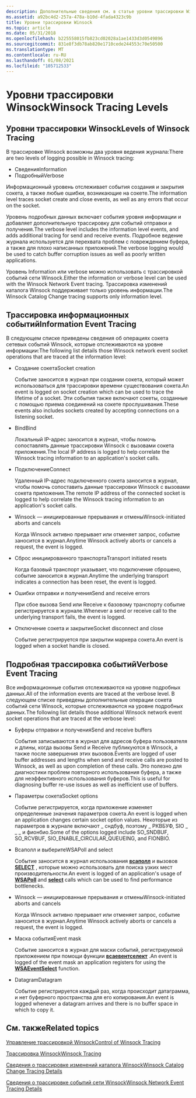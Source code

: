 ```yaml
---
description: Дополнительные сведения см. в статье уровни трассировки Winsock.
ms.assetid: a92bc4d2-257a-478a-b10d-4fada4323c9b
title: Уровни трассировки Winsock
ms.topic: article
ms.date: 05/31/2018
ms.openlocfilehash: b225558015fb823cd02028a1ae1433d3d0549896
ms.sourcegitcommit: 831e8f3db78ab820e1710cede244553c70e50500
ms.translationtype: MT
ms.contentlocale: ru-RU
ms.lasthandoff: 01/08/2021
ms.locfileid: "105712533"
---
```

# <a name="winsock-tracing-levels"></a><span data-ttu-id="5c801-103">Уровни трассировки Winsock</span><span class="sxs-lookup"><span data-stu-id="5c801-103">Winsock Tracing Levels</span></span>

## <a name="levels-of-winsock-tracing"></a><span data-ttu-id="5c801-104">Уровни трассировки Winsock</span><span class="sxs-lookup"><span data-stu-id="5c801-104">Levels of Winsock Tracing</span></span>

<span data-ttu-id="5c801-105">В трассировке Winsock возможны два уровня ведения журнала:</span><span class="sxs-lookup"><span data-stu-id="5c801-105">There are two levels of logging possible in Winsock tracing:</span></span>

-   <span data-ttu-id="5c801-106">Сведения</span><span class="sxs-lookup"><span data-stu-id="5c801-106">Information</span></span>
-   <span data-ttu-id="5c801-107">Подробный</span><span class="sxs-lookup"><span data-stu-id="5c801-107">Verbose</span></span>

<span data-ttu-id="5c801-108">Информационный уровень отслеживает события создания и закрытия сокета, а также любые ошибки, возникающие на сокете.</span><span class="sxs-lookup"><span data-stu-id="5c801-108">The information level traces socket create and close events, as well as any errors that occur on the socket.</span></span>

<span data-ttu-id="5c801-109">Уровень подробных данных включает события уровня информации и добавляет дополнительную трассировку для событий отправки и получения.</span><span class="sxs-lookup"><span data-stu-id="5c801-109">The verbose level includes the information level events, and adds additional tracing for send and receive events.</span></span> <span data-ttu-id="5c801-110">Подробное ведение журнала используется для перехвата проблем с повреждением буфера, а также для плохо написанных приложений.</span><span class="sxs-lookup"><span data-stu-id="5c801-110">The verbose logging would be used to catch buffer corruption issues as well as poorly written applications.</span></span>

<span data-ttu-id="5c801-111">Уровень Information или verbose можно использовать с трассировкой событий сети Winsock.</span><span class="sxs-lookup"><span data-stu-id="5c801-111">Either the information or verbose level can be used with the Winsock Network Event tracing.</span></span> <span data-ttu-id="5c801-112">Трассировка изменений каталога Winsock поддерживает только уровень информации.</span><span class="sxs-lookup"><span data-stu-id="5c801-112">The Winsock Catalog Change tracing supports only information level.</span></span>

## <a name="information-event-tracing"></a><span data-ttu-id="5c801-113">Трассировка информационных событий</span><span class="sxs-lookup"><span data-stu-id="5c801-113">Information Event Tracing</span></span>

<span data-ttu-id="5c801-114">В следующем списке приведены сведения об операциях сокета сетевых событий Winsock, которые отслеживаются на уровне информации:</span><span class="sxs-lookup"><span data-stu-id="5c801-114">The following list details those Winsock network event socket operations that are traced at the information level:</span></span>

-   <span data-ttu-id="5c801-115">Создание сокета</span><span class="sxs-lookup"><span data-stu-id="5c801-115">Socket creation</span></span>

    <span data-ttu-id="5c801-116">Событие заносится в журнал при создании сокета, который может использоваться для трассировки времени существования сокета.</span><span class="sxs-lookup"><span data-stu-id="5c801-116">An event is logged on socket creation which can be used to trace the lifetime of a socket.</span></span> <span data-ttu-id="5c801-117">Эти события также включают сокеты, созданные с помощью приема соединений на сокете прослушивания.</span><span class="sxs-lookup"><span data-stu-id="5c801-117">These events also includes sockets created by accepting connections on a listening socket.</span></span>

-   <span data-ttu-id="5c801-118">Bind</span><span class="sxs-lookup"><span data-stu-id="5c801-118">Bind</span></span>

    <span data-ttu-id="5c801-119">Локальный IP-адрес заносится в журнал, чтобы помочь сопоставлять данные трассировки Winsock с вызовами сокета приложения.</span><span class="sxs-lookup"><span data-stu-id="5c801-119">The local IP address is logged to help correlate the Winsock tracing information to an application's socket calls.</span></span>

-   <span data-ttu-id="5c801-120">Подключение</span><span class="sxs-lookup"><span data-stu-id="5c801-120">Connect</span></span>

    <span data-ttu-id="5c801-121">Удаленный IP-адрес подключенного сокета заносится в журнал, чтобы помочь сопоставить данные трассировки Winsock с вызовами сокета приложения.</span><span class="sxs-lookup"><span data-stu-id="5c801-121">The remote IP address of the connected socket is logged to help correlate the Winsock tracing information to an application's socket calls.</span></span>

-   <span data-ttu-id="5c801-122">Winsock — инициированные прерывания и отмены</span><span class="sxs-lookup"><span data-stu-id="5c801-122">Winsock-initiated aborts and cancels</span></span>

    <span data-ttu-id="5c801-123">Когда Winsock активно прерывает или отменяет запрос, событие заносится в журнал.</span><span class="sxs-lookup"><span data-stu-id="5c801-123">Anytime Winsock actively aborts or cancels a request, the event is logged.</span></span>

-   <span data-ttu-id="5c801-124">Сброс инициированного транспорта</span><span class="sxs-lookup"><span data-stu-id="5c801-124">Transport initiated resets</span></span>

    <span data-ttu-id="5c801-125">Когда базовый транспорт указывает, что подключение сброшено, событие заносится в журнал.</span><span class="sxs-lookup"><span data-stu-id="5c801-125">Anytime the underlying transport indicates a connection has been reset, the event is logged.</span></span>

-   <span data-ttu-id="5c801-126">Ошибки отправки и получения</span><span class="sxs-lookup"><span data-stu-id="5c801-126">Send and receive errors</span></span>

    <span data-ttu-id="5c801-127">При сбое вызова Send или Receive к базовому транспорту событие регистрируется в журнале.</span><span class="sxs-lookup"><span data-stu-id="5c801-127">Whenever a send or receive call to the underlying transport fails, the event is logged.</span></span>

-   <span data-ttu-id="5c801-128">Отключение сокета и закрытие</span><span class="sxs-lookup"><span data-stu-id="5c801-128">Socket disconnect and close</span></span>

    <span data-ttu-id="5c801-129">Событие регистрируется при закрытии маркера сокета.</span><span class="sxs-lookup"><span data-stu-id="5c801-129">An event is logged when a socket handle is closed.</span></span>

## <a name="verbose-event-tracing"></a><span data-ttu-id="5c801-130">Подробная трассировка событий</span><span class="sxs-lookup"><span data-stu-id="5c801-130">Verbose Event Tracing</span></span>

<span data-ttu-id="5c801-131">Все информационные события отслеживаются на уровне подробных данных.</span><span class="sxs-lookup"><span data-stu-id="5c801-131">All of the information events are traced at the verbose level.</span></span> <span data-ttu-id="5c801-132">В следующем списке приведены дополнительные операции сокета событий сети Winsock, которые отслеживаются на уровне подробных данных.</span><span class="sxs-lookup"><span data-stu-id="5c801-132">The following list details those additional Winsock network event socket operations that are traced at the verbose level:</span></span>

-   <span data-ttu-id="5c801-133">Буферы отправки и получения</span><span class="sxs-lookup"><span data-stu-id="5c801-133">Send and receive buffers</span></span>

    <span data-ttu-id="5c801-134">События записываются в журнал для адресов буфера пользователя и длины, когда вызовы Send и Receive публикуются в Winsock, а также после завершения этих вызовов.</span><span class="sxs-lookup"><span data-stu-id="5c801-134">Events are logged of user buffer addresses and lengths when send and receive calls are posted to Winsock, as well as upon completion of these calls.</span></span> <span data-ttu-id="5c801-135">Это полезно для диагностики проблем повторного использования буфера, а также для неэффективного использования буферов.</span><span class="sxs-lookup"><span data-stu-id="5c801-135">This is useful for diagnosing buffer re-use issues as well as inefficient use of buffers.</span></span>

-   <span data-ttu-id="5c801-136">Параметры сокета</span><span class="sxs-lookup"><span data-stu-id="5c801-136">Socket options</span></span>

    <span data-ttu-id="5c801-137">Событие регистрируется, когда приложение изменяет определенные значения параметров сокета.</span><span class="sxs-lookup"><span data-stu-id="5c801-137">An event is logged when an application changes certain socket option values.</span></span> <span data-ttu-id="5c801-138">Некоторые из параметров в журнале включают \_ сндбуф, поэтому \_ РКВБУФ, SIO \_ \_ \_ и фионбио.</span><span class="sxs-lookup"><span data-stu-id="5c801-138">Some of the options logged include SO\_SNDBUF, SO\_RCVBUF, SIO\_ENABLE\_CIRCULAR\_QUEUEING, and FIONBIO.</span></span>

-   <span data-ttu-id="5c801-139">Всаполл и выберите</span><span class="sxs-lookup"><span data-stu-id="5c801-139">WSAPoll and select</span></span>

    <span data-ttu-id="5c801-140">Событие заносится в журнал использования [**всаполл**](/windows/win32/api/winsock2/nf-winsock2-wsapoll) и вызовов [**SELECT**](/windows/desktop/api/Winsock2/nf-winsock2-select) , которые можно использовать для поиска узких мест производительности.</span><span class="sxs-lookup"><span data-stu-id="5c801-140">An event is logged of an application's usage of [**WSAPoll**](/windows/win32/api/winsock2/nf-winsock2-wsapoll) and [**select**](/windows/desktop/api/Winsock2/nf-winsock2-select) calls which can be used to find performance bottlenecks.</span></span>

-   <span data-ttu-id="5c801-141">Winsock — инициированные прерывания и отмены</span><span class="sxs-lookup"><span data-stu-id="5c801-141">Winsock-initiated aborts and cancels</span></span>

    <span data-ttu-id="5c801-142">Когда Winsock активно прерывает или отменяет запрос, событие заносится в журнал.</span><span class="sxs-lookup"><span data-stu-id="5c801-142">Anytime Winsock actively aborts or cancels a request, the event is logged.</span></span>

-   <span data-ttu-id="5c801-143">Маска события</span><span class="sxs-lookup"><span data-stu-id="5c801-143">Event mask</span></span>

    <span data-ttu-id="5c801-144">Событие заносится в журнал для маски событий, регистрируемой приложением при помощи функции [**всаевентселект**](/windows/desktop/api/Winsock2/nf-winsock2-wsaeventselect) .</span><span class="sxs-lookup"><span data-stu-id="5c801-144">An event is logged of the event mask an application registers for using the [**WSAEventSelect**](/windows/desktop/api/Winsock2/nf-winsock2-wsaeventselect) function.</span></span>

-   <span data-ttu-id="5c801-145">Datagram</span><span class="sxs-lookup"><span data-stu-id="5c801-145">Datagram</span></span>

    <span data-ttu-id="5c801-146">Событие регистрируется каждый раз, когда происходит датаграмма, и нет буферного пространства для его копирования.</span><span class="sxs-lookup"><span data-stu-id="5c801-146">An event is logged whenever a datagram arrives and there is no buffer space in which to copy it.</span></span>

## <a name="related-topics"></a><span data-ttu-id="5c801-147">См. также</span><span class="sxs-lookup"><span data-stu-id="5c801-147">Related topics</span></span>

<dl> <dt>

[<span data-ttu-id="5c801-148">Управление трассировкой Winsock</span><span class="sxs-lookup"><span data-stu-id="5c801-148">Control of Winsock Tracing</span></span>](control-of-winsock-tracing.md)
</dt> <dt>

[<span data-ttu-id="5c801-149">Трассировка Winsock</span><span class="sxs-lookup"><span data-stu-id="5c801-149">Winsock Tracing</span></span>](winsock-tracing.md)
</dt> <dt>

[<span data-ttu-id="5c801-150">Сведения о трассировке изменений каталога Winsock</span><span class="sxs-lookup"><span data-stu-id="5c801-150">Winsock Catalog Change Tracing Details</span></span>](winsock-layered-service-provider-tracing-event-details.md)
</dt> <dt>

[<span data-ttu-id="5c801-151">Сведения о трассировке событий сети Winsock</span><span class="sxs-lookup"><span data-stu-id="5c801-151">Winsock Network Event Tracing Details</span></span>](winsock-tracing-event-details.md)
</dt> </dl>

 

 
